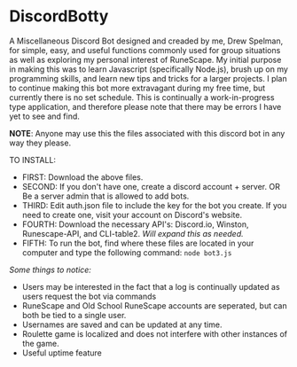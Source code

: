 # DiscordBotty
A Miscellaneous Discord Bot designed and creaded by me, Drew Spelman, for simple, easy, and useful functions commonly used for group situations as well as exploring my personal interest of RuneScape. My initial purpose in making this was to learn Javascript (specifically Node.js), brush up on my programming skills, and learn new tips and tricks for a larger projects. I plan to continue making this bot more extravagant during my free time, but currently there is no set schedule. This is continually a work-in-progress type application, and therefore please note that there may be errors I have yet to see and find.

**NOTE**: Anyone may use this the files associated with this discord bot in any way they please.

TO INSTALL: 
- FIRST: Download the above files.
- SECOND: If you don't have one, create a discord account + server. OR Be a server admin that is allowed to add bots.
- THIRD: Edit auth.json file to include the key for the bot you create. If you need to create one, visit your account on Discord's website.
- FOURTH: Download the necessary API's: Discord.io, Winston, Runescape-API, and CLI-table2. *Will expand this as needed.*
- FIFTH: To run the bot, find where these files are located in your computer and type the following command:
```node bot3.js```


*Some things to notice:*
- Users may be interested in the fact that a log is continually updated as users request the bot via commands
- RuneScape and Old School RuneScape accounts are seperated, but can both be tied to a single user.
- Usernames are saved and can be updated at any time.
- Roulette game is localized and does not interfere with other instances of the game.
- Useful uptime feature
